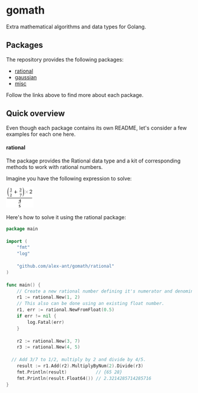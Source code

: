 # gomath
Extra mathematical algorithms and data types for Golang.

## Packages
The repository provides the following packages:
* [rational](https://github.com/alex-ant/gomath/tree/master/rational)
* [gaussian](https://github.com/alex-ant/gomath/tree/master/gaussian-elimination)
* [misc](https://github.com/alex-ant/gomath/tree/master/misc)

Follow the links above to find more about each package.

## Quick overview
Even though each package contains its own README, let's consider a few examples for each one here.

#### rational
The package provides the Rational data type and a kit of corresponding methods to work with rational numbers.

Imagine you have the following expression to solve:

![example 1](https://raw.githubusercontent.com/alex-ant/gomath/master/example1.gif)

Here's how to solve it using the rational package:
```go
package main

import (
	"fmt"
	"log"

	"github.com/alex-ant/gomath/rational"
)

func main() {
	// Create a new rational number defining it's numerator and denominator.
	r1 := rational.New(1, 2)
	// This also can be done using an existing float number.
	r1, err := rational.NewFromFloat(0.5)
	if err != nil {
		log.Fatal(err)
	}

	r2 := rational.New(3, 7)
	r3 := rational.New(4, 5)

  // Add 3/7 to 1/2, multiply by 2 and divide by 4/5.
	result := r1.Add(r2).MultiplyByNum(2).Divide(r3)
	fmt.Println(result)           // {65 28}
	fmt.Println(result.Float64()) // 2.3214285714285716
}
```
